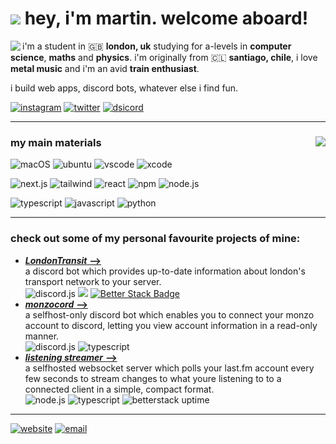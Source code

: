 # <img src="https://cdn.discordapp.com/emojis/1157901903749976074.webp?size=240&animated=true"> hey, i'm martin. welcome aboard!

<!-- [<img align="left" src="https://lanyard.cnrad.dev/api/488088713100918784?bg=1e3c46&theme=dark&borderRadius=1.5em&showDisplayName=true&hideStatus=true" />](https://discord.com/users/488088713100918784)
                                      !!–>  this was shaped a little taller, and looked off. i'll figure a workaround out, but for now this can display my main stats  <–!! 
-->

<img align="left" src="https://readme.mbfrias.com/api?username=mrtin42&show_icons=true&theme=tokyonight">

i'm a student in :uk: **london, uk** studying for a-levels in **computer science**, **maths** and **physics**. i'm originally from :chile: **santiago, chile**, i love **metal music** and i'm an avid **train enthusiast**.

i build web apps, discord bots, whatever else i find fun.

[![instagram](https://img.shields.io/badge/__md3v-DD2A7B?style=flat&logo=instagram)](https://instagram.com/@_md3v)
[![twitter](https://img.shields.io/badge/@t__ub3-08a0e9?style=flat&logo=x)](https://x.com/t_ub3)
[![dsicord](https://img.shields.io/badge/@2ube-ffffff?style=flat&logo=discord)](https://discord.com/users/488088713100918784)

<hr>
<div align="left">
<img align="right" src="https://readme.mbfrias.com/api/top-langs/?username=mrtin42&layout=compact&theme=tokyonight">

### my main materials
![macOS](https://img.shields.io/badge/mac%20os-000000?style=for-the-badge&logo=apple&logoColor=white)
![ubuntu](https://img.shields.io/badge/Ubuntu-E95420?style=for-the-badge&logo=ubuntu&logoColor=white)
![vscode](https://img.shields.io/badge/VSCode-0078D4?style=for-the-badge&logo=visual%20studio%20code&logoColor=white)
![xcode](https://img.shields.io/badge/Xcode-007ACC?style=for-the-badge&logo=Xcode&logoColor=white)

![next.js](https://img.shields.io/badge/next%20js-000000?style=for-the-badge&logo=nextdotjs&logoColor=white)
![tailwind](https://img.shields.io/badge/Tailwind_CSS-38B2AC?style=for-the-badge&logo=tailwind-css&logoColor=white)
![react](https://img.shields.io/badge/React-20232A?style=for-the-badge&logo=react&logoColor=61DAFB)
![npm](https://img.shields.io/badge/npm-CB3837?style=for-the-badge&logo=npm&logoColor=white)
![node.js](https://img.shields.io/badge/Node%20js-339933?style=for-the-badge&logo=nodedotjs&logoColor=white)

![typescript](https://img.shields.io/badge/TypeScript-007ACC?style=for-the-badge&logo=typescript&logoColor=white)
![javascript](https://img.shields.io/badge/JavaScript-323330?style=for-the-badge&logo=javascript&logoColor=F7DF1E)
![python](https://img.shields.io/badge/Python-FFD43B?style=for-the-badge&logo=python&logoColor=blue)

<!-- ![and i'm learning](https://img.shields.io/badge/also,_i'm_learning-FFFFFF?style=for-the-badge)![swift](https://img.shields.io/badge/Swift-FA7343?style=for-the-badge&logo=swift&logoColor=white)
                                            !!–>  this bit didnt make the different segments congruently sized. i'll skip on it for now  <–!!
-->

</div>
<hr>

### check out some of my personal favourite projects of mine:

- [***LondonTransit*** **––>**](https://www.londontransit.org.uk)<br>a discord bot which provides up-to-date information about london's transport network to your server.<br> <img alt="discord.js" src="https://img.shields.io/badge/discord.js-5865F2?style=flat"> <img src="https://img.shields.io/badge/ts-007ACC?style=flat"> [![Better Stack Badge](https://uptime.betterstack.com/status-badges/v1/monitor/14mic.svg)](https://status.mbfrias.com)
- [***monzocord*** **––>**](https://github.com/mrtin42/monzocord)<br>a selfhost-only discord bot which enables you to connect your monzo account to discord, letting you view account information in a read-only manner.<br> <img  alt="discord.js" src="https://img.shields.io/badge/discord.js-5865F2?style=flat"> <img alt="typescript" src="https://img.shields.io/badge/ts-007ACC?style=flat">
- [***listening streamer*** **––>**](https://github.com/mrtin42/listening-streamer)<br>a selfhosted websocket server which polls your last.fm account every few seconds to stream changes to what youre listening to to a connected client in a simple, compact format.<br> <img  alt="node.js" src="https://img.shields.io/badge/node.js-339933"> <img alt="typescript" src="https://img.shields.io/badge/ts-007ACC?style=flat"> <img alt="betterstack uptime" src="https://uptime.betterstack.com/status-badges/v1/monitor/1o6ub.svg">

<hr>


[![website](https://img.shields.io/badge/website-md3v.co.uk-03BDFF?style=flat)](https://md3v.co.uk)
[![email](https://img.shields.io/badge/email_me-martin@mbfrias.co.uk-F02CF8?style=flat)](mailto:martin@mbfrias.co.uk)

<!-- moved these down here as they actually overflowed on the profile ar of the readme
